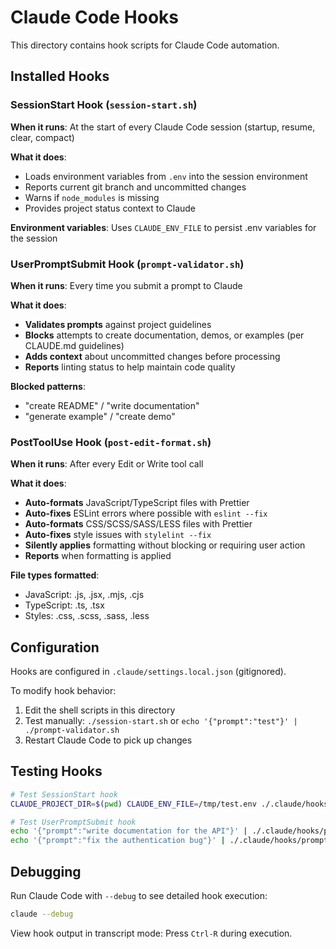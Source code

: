 # Claude Code Hooks

This directory contains hook scripts for Claude Code automation.

## Installed Hooks

### SessionStart Hook (`session-start.sh`)

**When it runs**: At the start of every Claude Code session (startup, resume, clear, compact)

**What it does**:
- Loads environment variables from `.env` into the session environment
- Reports current git branch and uncommitted changes
- Warns if `node_modules` is missing
- Provides project status context to Claude

**Environment variables**: Uses `CLAUDE_ENV_FILE` to persist .env variables for the session

### UserPromptSubmit Hook (`prompt-validator.sh`)

**When it runs**: Every time you submit a prompt to Claude

**What it does**:
- **Validates prompts** against project guidelines
- **Blocks** attempts to create documentation, demos, or examples (per CLAUDE.md guidelines)
- **Adds context** about uncommitted changes before processing
- **Reports** linting status to help maintain code quality

**Blocked patterns**:
- "create README" / "write documentation"
- "generate example" / "create demo"

### PostToolUse Hook (`post-edit-format.sh`)

**When it runs**: After every Edit or Write tool call

**What it does**:
- **Auto-formats** JavaScript/TypeScript files with Prettier
- **Auto-fixes** ESLint errors where possible with `eslint --fix`
- **Auto-formats** CSS/SCSS/SASS/LESS files with Prettier
- **Auto-fixes** style issues with `stylelint --fix`
- **Silently applies** formatting without blocking or requiring user action
- **Reports** when formatting is applied

**File types formatted**:
- JavaScript: .js, .jsx, .mjs, .cjs
- TypeScript: .ts, .tsx
- Styles: .css, .scss, .sass, .less

## Configuration

Hooks are configured in `.claude/settings.local.json` (gitignored).

To modify hook behavior:
1. Edit the shell scripts in this directory
2. Test manually: `./session-start.sh` or `echo '{"prompt":"test"}' | ./prompt-validator.sh`
3. Restart Claude Code to pick up changes

## Testing Hooks

```bash
# Test SessionStart hook
CLAUDE_PROJECT_DIR=$(pwd) CLAUDE_ENV_FILE=/tmp/test.env ./.claude/hooks/session-start.sh

# Test UserPromptSubmit hook
echo '{"prompt":"write documentation for the API"}' | ./.claude/hooks/prompt-validator.sh
echo '{"prompt":"fix the authentication bug"}' | ./.claude/hooks/prompt-validator.sh
```

## Debugging

Run Claude Code with `--debug` to see detailed hook execution:
```bash
claude --debug
```

View hook output in transcript mode: Press `Ctrl-R` during execution.
